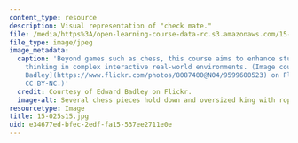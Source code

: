 ```yaml
---
content_type: resource
description: Visual representation of "check mate."
file: /media/https%3A/open-learning-course-data-rc.s3.amazonaws.com/15-025-game-theory-for-strategic-advantage-spring-2015/e34677edbfec2edffa15537ee2711e0e_15-025s15.jpg
file_type: image/jpeg
image_metadata:
  caption: 'Beyond games such as chess, this course aims to enhance students'' strategic
    thinking in complex interactive real-world environments. (Image courtesy of [Edward
    Badley](https://www.flickr.com/photos/8087400@N04/9599600523) on Flickr. License:
    CC BY-NC.)'
  credit: Courtesy of Edward Badley on Flickr.
  image-alt: Several chess pieces hold down and oversized king with ropes.
resourcetype: Image
title: 15-025s15.jpg
uid: e34677ed-bfec-2edf-fa15-537ee2711e0e
---
```

